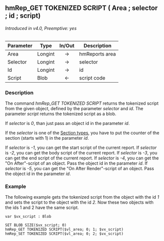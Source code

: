 ## hmRep_GET TOKENIZED SCRIPT ( Area ; selector ; id ; script)
###### Introduced in v4.0, Preemptive: yes

|Parameter|Type|In/Out|Description
|---|---|:---:|---
|Area|Longint|→|hmReports area
|Selector|Longint|→|selector
|Id|Longint|→|id
|Script|Blob|←|script code

### Description
The command *hmRep_GET TOKENIZED SCRIPT* returns the tokenized script from the given object, defined by the parameter *selector* and *id*. The parameter *script* returns the tokenized script as a blob.

If *selector* is *0*, than just pass an object id in the parameter *id*.

If the *selector* is one of the [Section types](../Appendix/SectionTypes.md), you have to put the counter of the section (starts with 1) in the parameter *id*.

If *selector* is *-1*, you can get the start script of the current report.
If *selector* is *-2*, you can get the body script of the current report.
If *selector* is *-3*, you can get the end script of the current report.
If *selector* is *-4*, you can get the "On After"-script of an object. Pass the object id in the parameter *id*.
If *selector* is *-5*, you can get the "On After Render"-script of an object. Pass the object id in the parameter *id*.

### Example
The following example gets the tokenized script from the object with the id *1* and sets the script to the object with the id *2*. Now these two objects with the ids 1 and 2 have the same script.

```4d
var $vx_script : Blob

SET BLOB SIZE($vx_script; 0)
hmRep_GET TOKENIZED SCRIPT($vl_area; 0; 1; $vx_script)
hmRep_SET TOKENIZED SCRIPT($vl_area; 0; 2; $vx_script)
```
